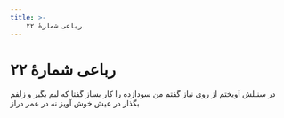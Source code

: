 ```yaml
---
title: >-
    رباعی شمارهٔ ۲۲
---
```

# رباعی شمارهٔ ۲۲

در سنبلش آویختم از روی نیاز
گفتم من سودازده را کار بساز
گفتا که لبم بگیر و زلفم بگذار
در عیش خوش آویز نه در عمر دراز
